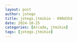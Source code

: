 ```yaml
---
layout: post
author: jotego
title: jotego.jtmikie - 090d35d
date: 2024-10-25
categories: [Arcade, jtmikie]
tags: [jotego.jtmikie]
---
```


